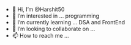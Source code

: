 - 👋 Hi, I’m @Harshit50
- 👀 I’m interested in ... programming 
- 🌱 I’m currently learning ... DSA and FrontEnd
- 💞️ I’m looking to collaborate on ...
- 📫 How to reach me ...

<!---
Harshit50/Harshit50 is a ✨ special ✨ repository because its `README.md` (this file) appears on your GitHub profile.
You can click the Preview link to take a look at your changes.
--->
